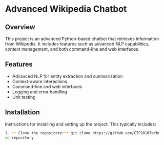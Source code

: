 # Advanced Wikipedia Chatbot

## Overview

This project is an advanced Python-based chatbot that retrieves information from Wikipedia. It includes features such as advanced NLP capabilities, context management, and both command-line and web interfaces.

## Features

- Advanced NLP for entity extraction and summarization
- Context-aware interactions
- Command-line and web interfaces
- Logging and error handling
- Unit testing

## Installation

Instructions for installing and setting up the project. This typically includes:

```bash
1. ** Clone the repository:** git clone https://github.com/CTP2010Technology/wikipedia-chat-bot.git
cd repository
